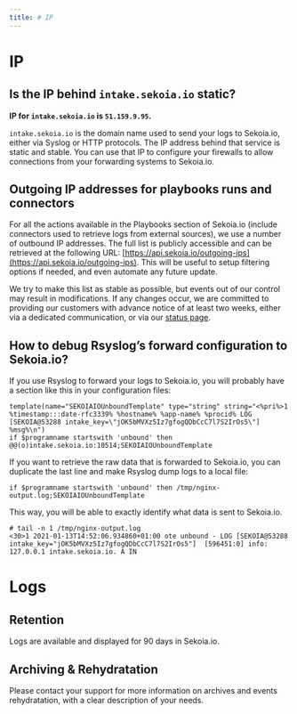 ```yaml
---
title: # IP
---
```


# IP

## Is the IP behind `intake.sekoia.io` static?

**IP for `intake.sekoia.io` is `51.159.9.95`.**

`intake.sekoia.io` is the domain name used to send your logs to Sekoia.io, either via Syslog or HTTP protocols. The IP address behind that service is static and stable. You can use that IP to configure your firewalls to allow connections from your forwarding systems to Sekoia.io.

## Outgoing IP addresses for playbooks runs and connectors


For all the actions available in the Playbooks section of Sekoia.io (include connectors used to retrieve logs from external sources), we use a number of outbound IP addresses. The full list is publicly accessible and can be retrieved at the following URL: [https://api.sekoia.io/outgoing-ips](https://api.sekoia.io/outgoing-ips). This will be useful to setup filtering options if needed, and even automate any future update.

We try to make this list as stable as possible, but events out of our control may result in modifications. If any changes occur, we are committed to providing our customers with advance notice of at least two weeks, either via a dedicated communication, or via our [status page](https://status.sekoia.io/).


## How to debug Rsyslog’s forward configuration to Sekoia.io?

If you use Rsyslog to forward your logs to Sekoia.io, you will probably have a section like this in your configuration files:

```
template(name="SEKOIAIOUnboundTemplate" type="string" string="<%pri%>1 %timestamp:::date-rfc3339% %hostname% %app-name% %procid% LOG [SEKOIA@53288 intake_key=\"jOK5bMVXz5Iz7gfogQDbCcC7l7S2IrOs5\"] %msg%\n")
if $programname startswith 'unbound' then @@(o)intake.sekoia.io:10514;SEKOIAIOUnboundTemplate

```

If you want to retrieve the raw data that is forwarded to Sekoia.io, you can duplicate the last line and make Rsyslog dump logs to a local file:

```
if $programname startswith 'unbound' then /tmp/nginx-output.log;SEKOIAIOUnboundTemplate
```

This way, you will be able to exactly identify what data is sent to Sekoia.io.


```
# tail -n 1 /tmp/nginx-output.log
<30>1 2021-01-13T14:52:06.934860+01:00 ote unbound - LOG [SEKOIA@53288 intake_key="jOK5bMVXz5Iz7gfogQDbCcC7l7S2IrOs5"]  [596451:0] info: 127.0.0.1 intake.sekoia.io. A IN
```


# Logs
## Retention
Logs are available and displayed for 90 days in Sekoia.io.

## Archiving & Rehydratation
Please contact your support for more information on archives and events rehydratation, with a clear description of your needs.
